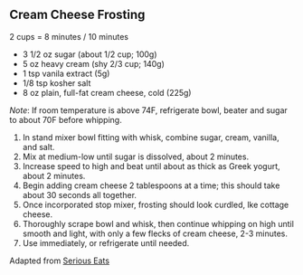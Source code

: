 ## Cream Cheese Frosting

2 cups = 8 minutes / 10 minutes

* 3 1/2 oz sugar (about 1/2 cup; 100g)
* 5 oz heavy cream (shy 2/3 cup; 140g)
* 1 tsp vanila extract (5g)
* 1/8 tsp kosher salt
* 8 oz plain, full-fat cream cheese, cold (225g)

*Note*: If room temperature is above 74F, refrigerate bowl, beater and sugar to about 70F before whipping.

1. In stand mixer bowl fitting with whisk, combine sugar, cream, vanilla, and salt.
2. Mix at medium-low until sugar is dissolved, about 2 minutes.
3. Increase speed to high and beat until about as thick as Greek yogurt, about 2 minutes.
4. Begin adding cream cheese 2 tablespoons at a time; this should take about 30 seconds all together.
5. Once incorporated stop mixer, frosting should look curdled, lke cottage cheese.
6. Thoroughly scrape bowl and whisk, then continue whipping on high until smooth and light, with only a few flecks of cream cheese, 2-3 minutes.
7. Use immediately, or refrigerate until needed.

Adapted from [Serious Eats](https://www.seriouseats.com/recipes/2017/08/cream-cheese-frosting-recipe.html)
